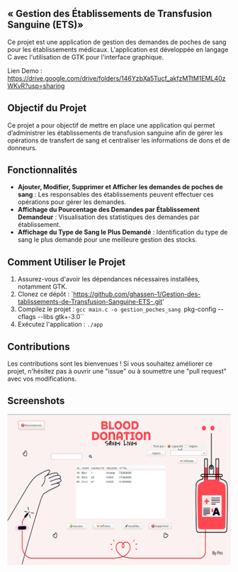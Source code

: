 
## « Gestion des Établissements de Transfusion Sanguine (ETS)»


Ce projet est une application de gestion des demandes de poches de sang pour les établissements médicaux. L'application est développée en langage C avec l'utilisation de GTK pour l'interface graphique.

Lien Demo : https://drive.google.com/drive/folders/146YzbXa5Tucf_akfzMTtM1EML40zWKvR?usp=sharing


## Objectif du Projet
Ce projet a pour objectif de mettre en place une application qui permet d’administrer les
établissements de transfusion sanguine afin de gérer les opérations de transfert de sang
et centraliser les informations de dons et de donneurs.

## Fonctionnalités

- **Ajouter, Modifier, Supprimer et Afficher les demandes de poches de sang** : Les responsables des établissements peuvent effectuer ces opérations pour gérer les demandes.
- **Affichage du Pourcentage des Demandes par Établissement Demandeur** : Visualisation des statistiques des demandes par établissement.
- **Affichage du Type de Sang le Plus Demandé** : Identification du type de sang le plus demandé pour une meilleure gestion des stocks.

## Comment Utiliser le Projet

1. Assurez-vous d'avoir les dépendances nécessaires installées, notamment GTK.
2. Clonez ce dépôt : `https://github.com/ghassen-1/Gestion-des-tablissements-de-Transfusion-Sanguine-ETS-.git'
3. Compilez le projet : `gcc main.c -o gestion_poches_sang `pkg-config --cflags --libs gtk+-3.0``
4. Exécutez l'application : `./app`

## Contributions

Les contributions sont les bienvenues ! Si vous souhaitez améliorer ce projet, n'hésitez pas à ouvrir une "issue" ou à soumettre une "pull request" avec vos modifications.



## Screenshots

<img src="/meta/ets2.png" />


